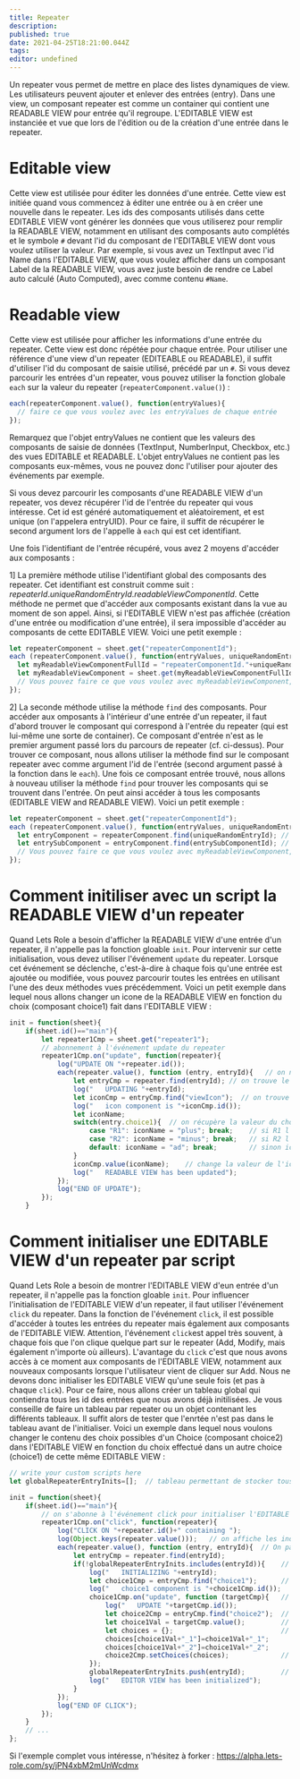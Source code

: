 ```yaml
---
title: Repeater
description: 
published: true
date: 2021-04-25T18:21:00.044Z
tags: 
editor: undefined
---
```


Un repeater vous permet de mettre en place des listes dynamiques de view. Les utilisateurs peuvent ajouter et enlever des entrées (entry). Dans une view, un composant repeater est comme un container qui contient une READABLE VIEW pour entrée qu'il regroupe. L'EDITABLE VIEW est instanciée et vue que lors de l'édition ou de la création d'une entrée dans le repeater.

# Editable view
Cette view est utilisée pour éditer les données d'une entrée. Cette view est initiée quand vous commencez à éditer une entrée ou à en créer une nouvelle dans le repeater. Les ids des composants utilisés dans cette EDITABLE VIEW vont générer les données que vous utiliserez pour remplir la READABLE VIEW, notamment en utilisant des composants auto complétés et le symbole `#` devant l'id du composant de l'EDITABLE VIEW dont vous voulez utiliser la valeur. Par exemple, si vous avez un TextInput avec l'id Name dans l'EDITABLE VIEW, que vous voulez afficher dans un composant Label de la READABLE VIEW, vous avez juste besoin de rendre ce Label auto calculé (Auto Computed), avec comme contenu `#Name`.

# Readable view
Cette view est utilisée pour afficher les informations d'une entrée du repeater. Cette view est donc répétée pour chaque entrée. Pour utiliser une référence d'une view d'un repeater (EDITEABLE ou READABLE), il suffit d'utiliser l'id du composant de saisie utilisé, précédé par un `#`. Si vous devez parcourir les entrées d'un repeater, vous pouvez utiliser la fonction globale `each` sur la valeur du repeater (`repeaterComponent.value()`) :
```javascript
each(repeaterComponent.value(), function(entryValues){
  // faire ce que vous voulez avec les entryValues de chaque entrée
});
```
Remarquez que l'objet entryValues ne contient que les valeurs des composants de saisie de données (TextInput, NumberInput, Checkbox, etc.) des vues EDITABLE et READABLE. L'objet entryValues ne contient pas les composants eux-mêmes, vous ne pouvez donc l'utiliser pour ajouter des événements par exemple.

Si vous devez parcourir les composants d'une READABLE VIEW d'un repeater, vos devez récupérer l'id de l'entrée du repeater qui vous intéresse. Cet id est généré automatiquement et aléatoirement, et est unique (on l'appelera entryUID). Pour ce faire, il suffit de récupérer le second argument lors de l'appelle à `each` qui est cet identifiant.

Une fois l'identifiant de l'entrée récupéré, vous avez 2 moyens d'accéder aux composants :

1] La première méthode utilise l'identifiant global des composants des repeater. Cet identifiant est construit comme suit : *repeaterId*.*uniqueRandomEntryId*.*readableViewComponentId*. Cette méthode ne permet que d'accéder aux composants existant dans la vue au moment de son appel. Ainsi, si l'EDITABLE VIEW n'est pas affichée (création d'une entrée ou modification d'une entrée), il sera impossible d'accéder au composants de cette EDITABLE VIEW. Voici une petit exemple :
```javascript
let repeaterComponent = sheet.get("repeaterComponentId");
each (repeaterComponent.value(), function(entryValues, uniqueRandomEntryId){
  let myReadableViewComponentFullId = "repeaterComponentId."+uniqueRandomEntryId+".myReadableViewComponentId"; // myReadableViewComponentFullId est l'identifiant complet du composant de la READABLE VIEW que l'on cherche à modifier
  let myReadableViewComponent = sheet.get(myReadableViewComponentFullId);
  // Vous pouvez faire ce que vous voulez avec myReadableViewComponent, c'est le vrai composant donc vous pouvez lui ajouter des événements, etc.
});
```

2] La seconde méthode utilise la méthode `find` des composants. Pour accéder aux omposants à l'intérieur d'une entrée d'un repeater, il faut d'abord trouver le composant qui correspond à l'entrée du repeater (qui est lui-même une sorte de container). Ce composant d'entrée n'est as le premier argument passé lors du parcours de repeater (cf. ci-dessus). Pour trouver ce composant, nous allons utiliser la méthode find sur le composant repeater avec comme argument l'id de l'entrée (second argument passé à la fonction dans le `each`). Une fois ce composant entrée trouvé, nous allons à nouveau utiliser la méthode `find` pour trouver les composants qui se trouvent dans l'entrée. On peut ainsi accéder à tous les composants (EDITABLE VIEW and READABLE VIEW). Voici un petit exemple :
```javascript
let repeaterComponent = sheet.get("repeaterComponentId");
each (repeaterComponent.value(), function(entryValues, uniqueRandomEntryId){
  let entryComponent = repeaterComponent.find(uniqueRandomEntryId); // recherche à l'intérieur du composant repeater pour trouver le composant qui correspond à l'entrée
  let entrySubComponent = entryComponent.find(entrySubComponentId); // grâce au composant de l'entrée on peut accéder à tous ses composants grâce à leurs id (ceux définis dans l'éditeur de Lets Role), par exemple un Label avec "myLabel" comme id pourra être trouvé grâce à entryComponent.find("myLabel"); cette méthode peut également trouver des composants de l'EDITABLE VIEW
  // Vous pouvez faire ce que vous voulez avec myReadableViewComponent, c'est le vrai composant donc vous pouvez lui ajouter des événements, etc.
});
```

# Comment initiliser avec un script la READABLE VIEW d'un repeater

Quand Lets Role a besoin d'afficher la READABLE VIEW d'une entrée d'un repeater, il n'appelle pas la fonction gloable `init`. Pour intervenir sur cette initialisation, vous devez utiliser l'événement `update` du repeater. Lorsque cet événement se déclenche, c'est-à-dire à chaque fois qu'une entrée est ajoutée ou modifiée, vous pouvez parcourir toutes les entrées en utilisant l'une des deux méthodes vues précédemment. Voici un petit exemple dans lequel nous allons changer un icone de la READABLE VIEW en fonction du choix (composant choice1) fait dans l'EDITABLE VIEW :
```javascript
init = function(sheet){
    if(sheet.id()=="main"){
        let repeater1Cmp = sheet.get("repeater1");
        // abonnement à l'événement update du repeater
        repeater1Cmp.on("update", function(repeater){
            log("UPDATE ON "+repeater.id());
            each(repeater.value(), function (entry, entryId){   // on ne sait pas quelle entrée a été modifiée ou ajoutée donc on les fait toutes
                let entryCmp = repeater.find(entryId); // on trouve le composant correspondant à l'entrée
                log("   UPDATING "+entryId);
                let iconCmp = entryCmp.find("viewIcon");  // on trouve le composant de l'entrée correspondant à l'icone
                log("   icon component is "+iconCmp.id());
                let iconName;
                switch(entry.choice1){  // on récupère la valeur du choix (composant choice1) directement depuis les données fournies par each, pas besoin du composant ici
                    case "R1": iconName = "plus"; break;    // si R1 l'icone sera +
                    case "R2": iconName = "minus"; break;   // si R2 l'icone sera -
                    default: iconName = "ad"; break;        // sinon icone par défaut
                }
                iconCmp.value(iconName);    // change la valeur de l'icone (permet de changer l'icone)
                log("   READABLE VIEW has been updated");
            });
            log("END OF UPDATE");
        });
    }
```

# Comment initialiser une EDITABLE VIEW d'un repeater par script

Quand Lets Role a besoin de montrer l'EDITABLE VIEW d'eun entrée d'un repeater, il n'appelle pas la fonction gloable `init`. Pour influencer l'initialisation de l'EDITABLE VIEW d'un repeater, il faut utiliser l'événement `click` du repeater. Dans la fonction de l'événement `click`, il est possible d'accéder à toutes les entrées du repeater mais également aux composants de l'EDITABLE VIEW. Attention, l'événement `click`est appel très souvent, à chaque fois que l'on clique quelque part sur le repeater (Add, Modify, mais également n'importe où ailleurs). L'avantage du `click` c'est que nous avons accès à ce moment aux composants de l'EDITABLE VIEW, notamment aux nouveaux composants lorsque l'utilisateur vient de cliquer sur Add. Nous ne devons donc initialiser les EDITABLE VIEW qu'une seule fois (et pas à chaque `click`). Pour ce faire, nous allons créer un tableau global qui contiendra tous les id des entrées que nous avons déjà initilisées. Je vous conseille de faire un tableau par repeater ou un objet contenant les différents tableaux. Il suffit alors de tester que l'enrtée n'est pas dans le tableau avant de l'initialiser. Voici un exemple dans lequel nous voulons changer le contenu des choix possibles d'un Choice (composant choice2) dans l'EDITABLE VIEW en fonction du choix effectué dans un autre choice (choice1) de cette même EDITABLE VIEW :
```javascript
// write your custom scripts here
let globalRepeaterEntryInits=[];  // tableau permettant de stocker tous les id des entrées déjà initialisées

init = function(sheet){
    if(sheet.id()=="main"){
        // on s'abonne à l'événement click pour initialiser l'EDITABLE VIEW
        repeater1Cmp.on("click", function(repeater){
            log("CLICK ON "+repeater.id()+" containing ");
            log(Object.keys(repeater.value()));   // on affiche les indices du repeater pour vérifier que nous avons bien la nouvelle entrée lorsqu'on clique sur Add
            each(repeater.value(), function (entry, entryId){  // On parcourt les entrées du repeater
                let entryCmp = repeater.find(entryId);
                if(!globalRepeaterEntryInits.includes(entryId)){    // on vérifie si l'id de l'entrée est déjà initialisée, sinon on initialise
                    log("   INITIALIZING "+entryId);
                    let choice1Cmp = entryCmp.find("choice1");      // on récupère le composant choice1 de l'EDITABLE VIEW
                    log("   choice1 component is "+choice1Cmp.id());
                    choice1Cmp.on("update", function (targetCmp){   // on ajoute l'événement update sur choice1 pour pouvoir modifier choice2
                        log("   UPDATE "+targetCmp.id());
                        let choice2Cmp = entryCmp.find("choice2");  // on récupère choice2 de l'EDITABLE VIEW
                        let choice1Val = targetCmp.value();         // on récupère la valeur de choice1
                        let choices = {};                           // en fonction de cette valeur on fixe les choix de choice2
                        choices[choice1Val+"_1"]=choice1Val+"_1";
                        choices[choice1Val+"_2"]=choice1Val+"_2";
                        choice2Cmp.setChoices(choices);             // en utilisant setChoices on change les choix de choice2
                    });
                    globalRepeaterEntryInits.push(entryId);         // ne pas oublier d'ajouter l'entrée dans le tableau des entrées déjà initialisées
                    log("   EDITOR VIEW has been initialized");
                }
            });
            log("END OF CLICK");
        });
    }
    // ...
};
```

Si l'exemple complet vous intéresse, n'hésitez à forker : https://alpha.lets-role.com/sy/jPN4xbM2mUnWcdmx
